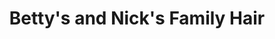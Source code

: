 ---
title: "Betty's and Nick's Family Hair"
url: /skokie/bettys-and-nicks-family-hair/
shop: hairdresser
---
